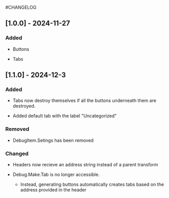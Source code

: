 #CHANGELOG

## [1.0.0] - 2024-11-27

### Added

* Buttons

* Tabs

## [1.1.0] - 2024-12-3

### Added
* Tabs now destroy themselves if all the buttons underneath them are destroyed.

* Added default tab with the label "Uncategorized"

### Removed

* DebugItem.Setings has been removed

### Changed

* Headers now recieve an address string instead of a parent transform

* Debug.Make.Tab is no longer accessible. 
    * Instead, generating buttons automatically creates tabs based on the address provided in the header
